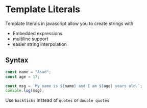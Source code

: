 # Template Literals

Template literals in javascript allow you to create strings with

- Embedded expressions
- multiline support
- easier string interpolation

## Syntax

```javascript
const name = "Asad";
const age = 17;

const msg = `My name is ${name} and I am ${age} years old.`;
console.log(msg);
```

Use `backticks` instead of `quotes` or `double quotes`
